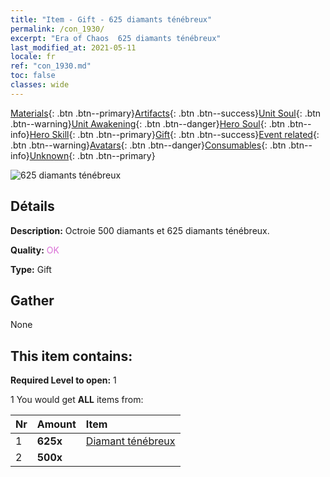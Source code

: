 ```yaml
---
title: "Item - Gift - 625 diamants ténébreux"
permalink: /con_1930/
excerpt: "Era of Chaos  625 diamants ténébreux"
last_modified_at: 2021-05-11
locale: fr
ref: "con_1930.md"
toc: false
classes: wide
---
```

 [Materials](/ItemsFR/){: .btn .btn--primary}[Artifacts](/ItemsFR/Artifacts/){: .btn .btn--success}[Unit Soul](/ItemsFR/UnitSoul/){: .btn .btn--warning}[Unit Awakening](/ItemsFR/UnitAwakening/){: .btn .btn--danger}[Hero Soul](/ItemsFR/HeroSoul/){: .btn .btn--info}[Hero Skill](/ItemsFR/HeroSkill/){: .btn .btn--primary}[Gift](/ItemsFR/Gift/){: .btn .btn--success}[Event related](/ItemsFR/Events/){: .btn .btn--warning}[Avatars](/ItemsFR/Avatars/){: .btn .btn--danger}[Consumables](/ItemsFR/Consumables/){: .btn .btn--info}[Unknown](/ItemsFR/Unknown/){: .btn .btn--primary}

 ![625 diamants ténébreux](/images/t/i_10040.png)

## Détails
 **Description:** Octroie 500 diamants et 625 diamants ténébreux.

 **Quality:** <span style="color: #DA70D6">OK</span>

 **Type:** Gift

## Gather

  None

## This item contains:

 **Required Level to open:** 1

 1 You would get **ALL** items  from:

  | Nr | Amount |     Item    |
  |:---|:-------|:------------|
  | 1 |  **625x** | [Diamant ténébreux](/ItemsFR/con_554/) |  | 
  | 2 |  **500x** | <i class="fas fa-gem"/> |  | 
